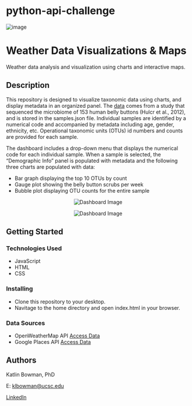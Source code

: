# python-api-challenge
![image](https://user-images.githubusercontent.com/74067302/134268056-0916a403-a4c2-42ed-afa1-647a0737a419.png)

# Weather Data Visualizations & Maps

Weather data analysis and visualization using charts and interactive maps.

## Description

This repository is designed to visualize taxonomic data using charts, and display metadata in an organized panel. The [data](http://robdunnlab.com/projects/belly-button-biodiversity/results-and-data/) comes from a study that sequenced the microbiome of 153 human belly buttons (Hulcr et al., 2012), and is stored in the samples.json file. Individual samples are identified by a numerical code and accompanied by metadata including age, gender, ethnicity, etc. Operational taxonomic units (OTUs) id numbers and counts are provided for each sample.

The dashboard includes a drop-down menu that displays the numerical code for each individual sample. When a sample is selected, the “Demographic Info” panel is populated with metadata and the following three charts are populated with data:
* Bar graph displaying the top 10 OTUs by count
* Gauge plot showing the belly button scrubs per week
* Bubble plot displaying OTU counts for the entire sample

<p align="center">
  <img src="https://user-images.githubusercontent.com/74067302/145615550-98e49162-44c9-4e39-9050-ba837dc42863.png" alt="Dashboard Image"/>
</p>
<p align="center">
  <img src="https://user-images.githubusercontent.com/74067302/145615561-5fc19f35-646b-47aa-9f63-4a93a495efe5.png" alt="Dashboard Image"/>
</p>

## Getting Started

### Technologies Used 

* JavaScript
* HTML
* CSS

### Installing

* Clone this repository to your desktop.
* Navitage to the home directory and open index.html in your browser.

### Data Sources

* OpenWeatherMap API [Access Data](https://openweathermap.org/api)
* Google Places API [Access Data](https://developers.google.com/maps/documentation/places/web-service/overview)


## Authors

Katlin Bowman, PhD

E: klbowman@ucsc.edu

[LinkedIn](https://www.linkedin.com/in/katlin-bowman/)

